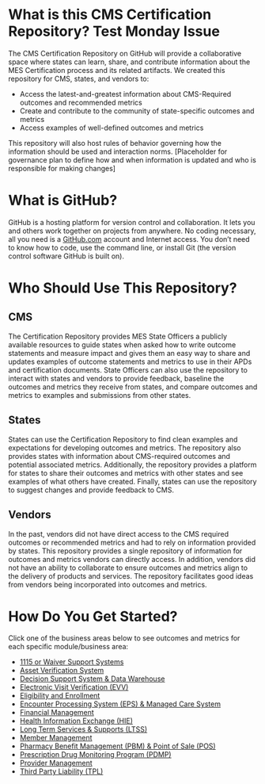 # What is this CMS Certification Repository? Test Monday Issue
The CMS Certification Repository on GitHub will provide a collaborative space where states can learn, share, and contribute information about the MES Certification process and its related artifacts. We created this repository for CMS, states, and vendors to:
* Access the latest-and-greatest information about CMS-Required outcomes and recommended metrics
* Create and contribute to the community of state-specific outcomes and metrics
* Access examples of well-defined outcomes and metrics

This repository will also host rules of behavior governing how the information should be used and interaction norms.
[Placeholder for governance plan to define how and when information is updated and who is responsible for making changes]

# What is GitHub?
GitHub is a hosting platform for version control and collaboration. It lets you and others work together on projects from anywhere. No coding necessary, all you need is a [GitHub.com](https://github.com/) account and Internet access. You don’t need to know how to code, use the command line, or install Git (the version control software GitHub is built on).

# Who Should Use This Repository?
## CMS
The Certification Repository provides MES State Officers a publicly available resources to guide states when asked how to write outcome statements and measure impact and gives them an easy way to share and updates examples of outcome statements and metrics to use in their APDs and certification documents. State Officers can also use the repository to interact with states and vendors to provide feedback, baseline the outcomes and metrics they receive from states, and compare outcomes and metrics to examples and submissions from other states.

## States
States can use the Certification Repository to find clean examples and expectations for developing outcomes and metrics. The repository also provides states with information about CMS-required outcomes and potential associated metrics. Additionally, the repository provides a platform for states to share their outcomes and metrics with other states and see examples of what others have created. Finally, states can use the repository to suggest changes and provide feedback to CMS.

## Vendors
In the past, vendors did not have direct access to the CMS required outcomes or recommended metrics and had to rely on information provided by states. This repository provides a single repository of information for outcomes and metrics vendors can directly access. In addition, vendors did not have an ability to collaborate to ensure outcomes and metrics align to the delivery of products and services. The repository facilitates good ideas from vendors being incorporated into outcomes and metrics.

# How Do You Get Started?
Click one of the business areas below to see outcomes and metrics for each specific module/business area:

* [1115 or Waiver Support Systems](https://cmsgov.github.io/CMCS-DSG-DSS-Certification/Outcomes%20and%20Metrics/1115%20or%20Waiver%20Support%20Systems/)
* [Asset Verification System](https://cmsgov.github.io/CMCS-DSG-DSS-Certification/Outcomes%20and%20Metrics/Asset%20Verification%20System)
* [Decision Support System & Data Warehouse](https://cmsgov.github.io/CMCS-DSG-DSS-Certification/Outcomes%20and%20Metrics/Decision%20Support%20System%20%26%20Data%20Warehouse)
* [Electronic Visit Verification (EVV)](https://cmsgov.github.io/CMCS-DSG-DSS-Certification/Outcomes%20and%20Metrics/Electronic%20Visit%20Verification%20(EVV))
* [Eligibility and Enrollment](https://cmsgov.github.io/CMCS-DSG-DSS-Certification/Outcomes%20and%20Metrics/Eligibility%20and%20Enrollment/)
* [Encounter Processing System (EPS) & Managed Care System](https://cmsgov.github.io/CMCS-DSG-DSS-Certification/Outcomes%20and%20Metrics/Encounter%20Processing%20System%20(EPS)%20%26%20Managed%20Care%20System)
* [Financial Management](https://cmsgov.github.io/CMCS-DSG-DSS-Certification/Outcomes%20and%20Metrics/Financial%20Management)
* [Health Information Exchange (HIE)](https://cmsgov.github.io/CMCS-DSG-DSS-Certification/Outcomes%20and%20Metrics/Health%20Information%20Exchange%20(HIE))
* [Long Term Services & Supports (LTSS)](https://cmsgov.github.io/CMCS-DSG-DSS-Certification/Outcomes%20and%20Metrics/Long%20Term%20Services%20%26%20Supports%20(LTSS))
* [Member Management](https://cmsgov.github.io/CMCS-DSG-DSS-Certification/Outcomes%20and%20Metrics/Member%20Management)
* [Pharmacy Benefit Management (PBM) & Point of Sale (POS)](https://cmsgov.github.io/CMCS-DSG-DSS-Certification/Outcomes%20and%20Metrics/Pharmacy%20Benefit%20Management%20(PBM)%20%26%20Point%20of%20Sale%20(POS))
* [Prescription Drug Monitoring Program (PDMP)](https://cmsgov.github.io/CMCS-DSG-DSS-Certification/Outcomes%20and%20Metrics/Prescription%20Drug%20Monitoring%20Program%20(PDMP))
* [Provider Management](https://cmsgov.github.io/CMCS-DSG-DSS-Certification/Outcomes%20and%20Metrics/Provider%20Management)
* [Third Party Liability (TPL)](https://cmsgov.github.io/CMCS-DSG-DSS-Certification/Outcomes%20and%20Metrics/Third%20Party%20Liability%20(TPL))
